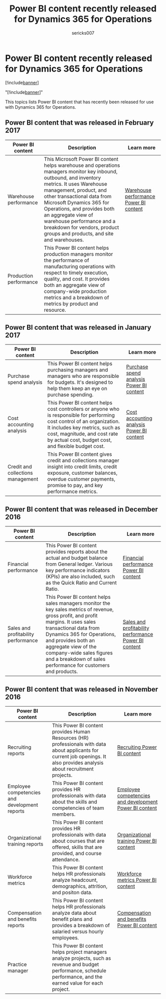 ﻿---
# required metadata

title: Power BI content recently released for Dynamics 365 for Operations
description: This topics lists Power BI content that has recently been released for use with Dynamics 365 for Operations.
author: sericks007
manager: AnnBe
ms.date: 04/21/2017
ms.topic: article
ms.prod: 
ms.service: Dynamics365Operations
ms.technology: 

# optional metadata

# ms.search.form: 
# ROBOTS: 
audience: end user, IT Pro
# ms.devlang: 
ms.reviewer: annbe
ms.search.scope: Operations
# ms.tgt_pltfrm: 
ms.custom: 271994
ms.assetid: 5c608996-17aa-4975-92c7-2e36af072dbb
ms.search.region: Global
# ms.search.industry: 
ms.author: sericks
ms.dyn365.ops.intro: Version 1611
ms.search.validFrom: 2016-11-30

---

# Power BI content recently released for Dynamics 365 for Operations

[!include[banner](../includes/banner.md)]

"[!include[banner](../includes/banner.md)]"


This topics lists Power BI content that has recently been released for use with Dynamics 365 for Operations.

Power BI content that was released in February 2017
---------------------------------------------------

| Power BI content       | Description                                                                                                                                                                                                                                                                                                                                                                                   | Learn more                                                                                                         |
|------------------------|-----------------------------------------------------------------------------------------------------------------------------------------------------------------------------------------------------------------------------------------------------------------------------------------------------------------------------------------------------------------------------------------------|--------------------------------------------------------------------------------------------------------------------|
| Warehouse performance  | This Microsoft Power BI content helps warehouse and operations managers monitor key inbound, outbound, and inventory metrics. It uses Warehouse management, product, and other transactional data from Microsoft Dynamics 365 for Operations, and provides both an aggregate view of warehouse performance and a breakdown for vendors, product groups and products, and site and warehouses. | [Warehouse performance Power BI content](warehouse-power-bi-content.md) |
| Production performance | This Power BI content helps production managers monitor the performance of manufacturing operations with respect to timely execution, quality, and cost. It provides both an aggregate view of company-wide production metrics and a breakdown of metrics by product and resource.                                                                                                            |                                                                                                                    |

## Power BI content that was released in January 2017
| Power BI content                  | Description                                                                                                                                                                                                                                      | Learn more                                                                                                                           |
|-----------------------------------|--------------------------------------------------------------------------------------------------------------------------------------------------------------------------------------------------------------------------------------------------|--------------------------------------------------------------------------------------------------------------------------------------|
| Purchase spend analysis           | This Power BI content helps purchasing managers and managers who are responsible for budgets. It's designed to help them keep an eye on purchase spending.                                                                                       | [Purchase spend analysis Power BI content](purchase-content-pack-for-power-bi.md)         |
| Cost accounting analysis          | This Power BI content helps cost controllers or anyone who is responsible for performing cost control of an organization. It includes key metrics, such as cost, magnitude, and cost rate by actual cost, budget cost, and flexible budget cost. | [Cost accounting analysis Power BI content](cost-accounting-analysis-content-pack.md) |
| Credit and collections management | This Power BI content gives credit and collections manager insight into credit limits, credit exposure, customer balances, overdue customer payments, promise to pay, and key performance metrics.                                               |                                                                                                                                      |

## Power BI content that was released in December 2016
| Power BI content                    | Description                                                                                                                                                                                                                                                                                                                      | Learn more                                                                                                                                                          |
|-------------------------------------|----------------------------------------------------------------------------------------------------------------------------------------------------------------------------------------------------------------------------------------------------------------------------------------------------------------------------------|---------------------------------------------------------------------------------------------------------------------------------------------------------------------|
| Financial performance               | This Power BI content provides reports about the actual and budget balance from General ledger. Various key performance indicators (KPIs) are also included, such as the Quick Ratio and Current Ratio.                                                                                                                          | [Financial performance Power BI content](financial-performance-power-bi-content-pack.md)                                      |
| Sales and profitability performance | This Power BI content helps sales managers monitor the key sales metrics of revenue, gross profit, and profit margins. It uses sales transactional data from Dynamics 365 for Operations, and provides both an aggregate view of the company-wide sales figures and a breakdown of sales performance for customers and products. | [Sales and profitability performance Power BI content](sales-profitability-performance-content-pack.md) |

## Power BI content that was released in November 2016
| Power BI content                              | Description                                                                                                                                                                  | Learn more                                                                                                                                                                   |
|-----------------------------------------------|------------------------------------------------------------------------------------------------------------------------------------------------------------------------------|------------------------------------------------------------------------------------------------------------------------------------------------------------------------------|
| Recruiting reports                            | This Power BI content provides Human Resources (HR) professionals with data about applicants for current job openings. It also provides analysis about recruitment projects. | [Recruiting Power BI content](recruiting-analysis-power-bi-content-pack.md)                                                       |
| Employee competencies and development reports | This Power BI content provides HR professionals with data about the skills and competencies of team members.                                                                 | [Employee competencies and development Power BI content](employee-competencies-and-development-analysis-power-bi-content-pack.md) |
| Organizational training reports               | This Power BI content provides HR professionals with data about courses that are offered, skills that are provided, and course attendance.                                   | [Organizational training Power BI content](organizational-training-analysis-power-bi-content-pack.md)                             |
| Workforce metrics                             | This Power BI content helps HR professionals analyze headcount, demographics, attrition, and positon data.                                                                   | [Workforce metrics Power BI content](workforce-analysis-power-bi-content-pack.md)                                                 |
| Compensation and benefits reports             | This Power BI content helps HR professionals analyze data about benefit plans and provides a breakdown of salaried versus hourly employees.                                  | [Compensation and benefits Power BI content](compensation-and-benefits-analysis-power-bi-content-pack.md)                         |
| Practice manager                              | This Power BI content helps project managers analyze projects, such as revenue and budget performance, schedule performance, and the earned value for each project.          |                                                                                                                                                                              |





